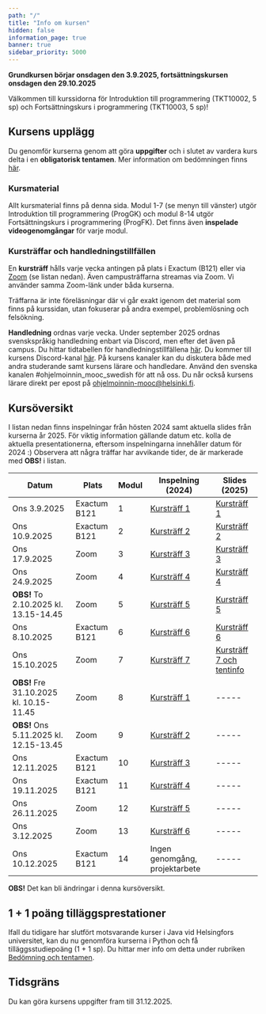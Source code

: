 ```yaml
---
path: "/"
title: "Info om kursen"
hidden: false
information_page: true
banner: true
sidebar_priority: 5000
---
```


**Grundkursen börjar onsdagen den 3.9.2025, fortsättningskursen onsdagen den 29.10.2025**

Välkommen till kurssidorna för Introduktion till programmering (TKT10002, 5 sp) och Fortsättningskurs i programmering (TKT10003, 5 sp)! 

## Kursens upplägg

Du genomför kurserna genom att göra **uppgifter** och i slutet av vardera kurs delta i en **obligatorisk tentamen**. Mer information om bedömningen finns [här](https://rage.github.io/ohjelmointi-24-sv/bedomningar-och-prov).

### Kursmaterial
Allt kursmaterial finns på denna sida. Modul 1-7 (se menyn till vänster) utgör Introduktion till programmering (ProgGK) och modul 8-14 utgör Fortsättningskurs i programmering (ProgFK). Det finns även **inspelade videogenomgångar** för varje modul.

### Kursträffar och handledningstillfällen 
En **kursträff** hålls varje vecka antingen på plats i Exactum (B121) eller via [Zoom](https://helsinki.zoom.us/j/66662957651?pwd=ehGUCBaMuaiCm4PyRabd3Ajs4lDOhV.1) (se listan nedan). Även campusträffarna streamas via Zoom. Vi använder samma Zoom-länk under båda kurserna. 

Träffarna är inte föreläsningar där vi går exakt igenom det material som finns på kurssidan, utan fokuserar på andra exempel, problemlösning och felsökning. 

**Handledning** ordnas varje vecka. Under september 2025 ordnas svenskspråkig handledning enbart via Discord, men efter det även på campus. Du hittar tidtabellen för handledningstillfällena [här](https://rage.github.io/ohjelmointi-25-sv/stod). Du kommer till kursens Discord-kanal [här](https://study.cs.helsinki.fi/discord/join/ohjelmoinnin_mooc). På kursens kanaler kan du diskutera både med andra studerande samt kursens lärare och handledare. Använd den svenska kanalen #ohjelmoinnin_mooc_swedish för att nå oss. Du når också kursens lärare direkt per epost på ohjelmoinnin-mooc@helsinki.fi.

## Kursöversikt

I listan nedan finns inspelningar från hösten 2024 samt aktuella slides från kurserna år 2025. För viktig information gällande datum etc. kolla de aktuella presentationerna, eftersom inspelningarna innehåller datum för 2024 :) Observera att några träffar har avvikande tider, de är markerade med **OBS!** i listan.

Datum          |  Plats  | Modul | Inspelning (2024) | Slides (2025)
---------------|---------|-------|----- |----- 
Ons 3.9.2025   | Exactum B121 |   1   | [Kursträff 1](https://youtu.be/WLqv5CBMfe4)|[Kursträff 1](https://docs.google.com/presentation/d/1Ypv-DqgOb00sjmdTaOwmnDBaVJvyqNAVT3TdkmhYZqo/present)
Ons 10.9.2025  | Exactum B121    |   2   | [Kursträff 2](https://youtu.be/cvfuAPBqMnE)|[Kursträff 2](https://docs.google.com/presentation/d/152sk-Idj-QVTEuvS6r1JQ8CBOKFsqP5eQYRhairEzok/present)
Ons 17.9.2025  | Zoom    |   3   | [Kursträff 3](https://youtu.be/tZMCsoPVNIk)|[Kursträff 3](https://docs.google.com/presentation/d/16Rz-jIpwXITHl3zQoYt6M7XG6KQuHtH2y3klufg8nqk/present)
Ons 24.9.2025  | Zoom |   4   | [Kursträff 4](https://youtu.be/XN97GBcsEiM)|[Kursträff 4](https://docs.google.com/presentation/d/1qXNpMAOzkJVOFB059QBvporS52YqhQYpbjjDPg7dmks/present)
**OBS!** To 2.10.2025 kl. 13.15-14.45 | Zoom |   5   | [Kursträff 5](https://youtu.be/6EBVU6I30_4)|[Kursträff 5](https://docs.google.com/presentation/d/1v9NAW3Dxk06MH3M-csSRB-e5F9Lphs63Yo2auPxixuQ/present)
Ons 8.10.2025  | Exactum B121 |   6   | [Kursträff 6](https://youtu.be/69ak0TAhzME)|[Kursträff 6](https://docs.google.com/presentation/d/1DkeVN7Miu45PA7ZpCtCn9UYlp51Kz771_NisWUAgKP0/present)
Ons 15.10.2025 | Zoom |   7   | [Kursträff 7](https://youtu.be/GuoPdRdtVX0)|[Kursträff 7 och tentinfo](https://docs.google.com/presentation/d/1tBuwayZiKn6XbWCfrIdVqRmhyPbwEF7m_1jLS4YIjQU/present)
**OBS!** Fre 31.10.2025 kl. 10.15-11.45  | Zoom |   8   |[Kursträff 1](https://youtu.be/OSn1ylXxL3g)|----- 
**OBS!** Ons 5.11.2025 kl. 12.15-13.45   | Zoom |   9   | [Kursträff 2](https://youtu.be/PhMOP2G5MjY)|----- 
Ons 12.11.2025  | Exactum B121    |   10  | [Kursträff 3](https://youtu.be/klfXuoXwoMw)|----- 
Ons 19.11.2025  | Exactum B121    |   11  | [Kursträff 4](https://youtu.be/E-VZxC-NkE4)|----- 
Ons 26.11.2025  | Zoom |   12  | [Kursträff 5](https://youtu.be/pZ6XCqszFm8)|----- 
Ons 3.12.2025   | Zoom    |   13  | [Kursträff 6](https://youtu.be/8WohpV_pNi8)|----- 
Ons 10.12.2025  | Exactum B121 |   14  | Ingen genomgång, projektarbete|----- 

**OBS!** Det kan bli ändringar i denna kursöversikt.

## 1 + 1 poäng tilläggsprestationer

Ifall du tidigare har slutfört motsvarande kurser i Java vid Helsingfors universitet, kan du nu genomföra kurserna i Python och få tilläggsstudiepoäng (1 + 1 sp). Du hittar mer info om detta under rubriken [Bedömning och tentamen](https://rage.github.io/ohjelmointi-24-sv/bedomningar-och-prov).

## Tidsgräns

Du kan göra kursens uppgifter fram till 31.12.2025.


